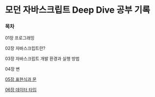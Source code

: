 # 모던 자바스크립트 Deep Dive 공부 기록

### 목차

01장 프로그래밍

02장 자바스크립트란?

03장 자바스크립트 개발 환경과 실행 방법

04장 변

[05장 표현식과 문](/05%EC%9E%A5_%ED%91%9C%ED%98%84%EC%8B%9D%EA%B3%BC_%EB%AC%B8/README.md)

[06장 데이터 타입](/06%EC%9E%A5_%EB%8D%B0%EC%9D%B4%ED%84%B0_%ED%83%80%EC%9E%85/README.md)
